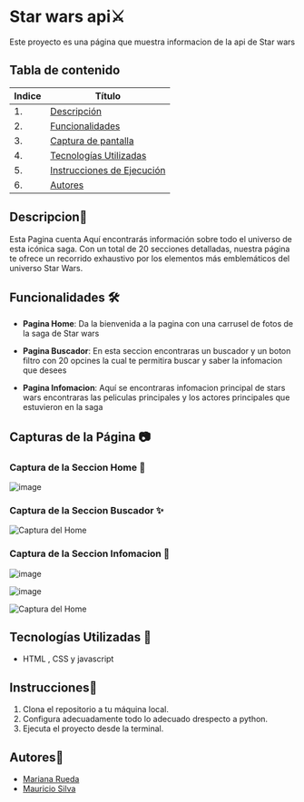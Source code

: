# Star wars api⚔️

Este proyecto es una página que muestra informacion de la api de Star wars 


## Tabla de contenido
| Indice | Título  |
|--|--|
| 1. | [Descripción](#Descripcion) |
| 2. | [Funcionalidades](#Funcionalidades) |
| 3. | [Captura de pantalla](#Captura_de_pantalla) |
| 4. | [Tecnologías Utilizadas](#Tenologia_Usada) |
| 5. | [Instrucciones de Ejecución](#Instrucciones) |
| 6. | [Autores](#Autores) |


## Descripcion🚀
Esta Pagina cuenta Aquí encontrarás información sobre todo el universo de esta icónica saga. Con un total de 20 secciones detalladas, nuestra página te ofrece un recorrido exhaustivo por los elementos más emblemáticos del universo Star Wars.




## Funcionalidades 🛠️

- **Pagina Home**: Da la bienvenida a la pagina con una carrusel de fotos de la saga de Star wars

- **Pagina Buscador**: En esta seccion encontraras un buscador y un boton filtro con 20 opcines la cual te permitira buscar y saber la infomacion que desees

- **Pagina Infomacion**: Aquí se encontraras infomacion principal de stars wars encontraras las peliculas principales y los actores principales que estuvieron en la saga







## Capturas de la Página 📷

### Captura de la Seccion Home 🌌 
![image](https://github.com/user-attachments/assets/b80754ca-468b-43b3-989c-16bc06ae8eb7)




### Captura de la Seccion Buscador ✨ 
![Captura del Home](https://github.com/user-attachments/assets/45355a81-d2c8-4fe4-bccf-979cee1cad5f)


### Captura de la Seccion Infomacion 🚀
![image](https://github.com/user-attachments/assets/8f298b06-fd7a-4161-8434-6fdf94a8aaaa)

![image](https://github.com/user-attachments/assets/3e57f842-87c4-41ed-9b37-74182658cd13)

![Captura del Home](https://github.com/user-attachments/assets/0fe8fd53-e9be-4714-bdd6-e675bc1a1f1f)


## Tecnologías Utilizadas 📱

- HTML , CSS y javascript

## Instrucciones📐

1. Clona el repositorio a tu máquina local. 
2. Configura adecuadamente todo lo adecuado drespecto a python.
3. Ejecuta el proyecto desde la terminal.


## Autores👤

- [Mariana Rueda](https://github.com/mariana34r)
- [Mauricio Silva](https://github.com/mauriciosilva26)
